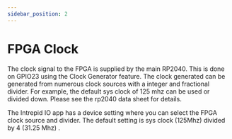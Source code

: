 ```yaml
---
sidebar_position: 2
---
```


# FPGA Clock

The clock signal to the FPGA is supplied by the main RP2040. This is done on GPIO23 using the Clock Generator feature. The clock generated can be generated from numerous clock sources with a integer and fractional divider. For example, the default sys clock of 125 mhz can be used or divided down. Please see the rp2040 data sheet for details.

The Intrepid IO app has a device setting where you can select the FPGA clock source and divider. The default setting is sys clock (125Mhz) divided by 4 (31.25 Mhz) .

